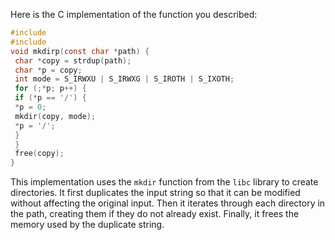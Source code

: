 Here is the C implementation of the function you described:
```c
#include 
#include 
void mkdirp(const char *path) {
 char *copy = strdup(path);
 char *p = copy;
 int mode = S_IRWXU | S_IRWXG | S_IROTH | S_IXOTH;
 for (;*p; p++) {
 if (*p == '/') {
 *p = 0;
 mkdir(copy, mode);
 *p = '/';
 }
 }
 free(copy);
}
```
This implementation uses the `mkdir` function from the `libc` library to create directories. It first duplicates the input string so that it can be modified without affecting the original input. Then it iterates through each directory in the path, creating them if they do not already exist. Finally, it frees the memory used by the duplicate string.


